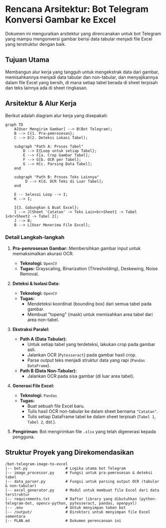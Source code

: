 # Rencana Arsitektur: Bot Telegram Konversi Gambar ke Excel

Dokumen ini menguraikan arsitektur yang direncanakan untuk bot Telegram yang mampu mengonversi gambar berisi data tabular menjadi file Excel yang terstruktur dengan baik.

## Tujuan Utama

Membangun alur kerja yang tangguh untuk mengekstrak data dari gambar, memisahkannya menjadi data tabular dan non-tabular, dan menyajikannya dalam file Excel yang bersih, di mana setiap tabel berada di sheet terpisah dan teks lainnya ada di sheet ringkasan.

## Arsitektur & Alur Kerja

Berikut adalah diagram alur kerja yang disepakati:

```mermaid
graph TD
    A[User Mengirim Gambar] --> B(Bot Telegram);
    B --> C{1. Pra-pemrosesan};
    C --> D(2. Deteksi Lokasi Tabel);

    subgraph "Path A: Proses Tabel"
        D --> E{Loop untuk setiap Tabel};
        E --> F[a. Crop Gambar Tabel];
        F --> G[b. OCR per Tabel];
        G --> H[c. Parsing Data Tabel];
    end

    subgraph "Path B: Proses Teks Lainnya"
         D --> K[d. OCR Teks di Luar Tabel];
    end

    E -- Selesai Loop --> I;
    K --> I;

    I{3. Gabungkan & Buat Excel};
    I --> J[Sheet 'Catatan' -> Teks Lain<br>Sheet1 -> Tabel 1<br>Sheet2 -> Tabel 2];
    J --> B;
    B --> L[User Menerima File Excel];
```

### Detail Langkah-langkah

1.  **Pra-pemrosesan Gambar:** Membersihkan gambar input untuk memaksimalkan akurasi OCR.

    - **Teknologi:** `OpenCV`
    - **Tugas:** Grayscaling, Binarization (Thresholding), Deskewing, Noise Removal.

2.  **Deteksi & Isolasi Data:**

    - **Teknologi:** `OpenCV`
    - **Tugas:**
      - Mendeteksi koordinat (bounding box) dari semua tabel pada gambar.
      - Membuat "topeng" (mask) untuk memisahkan area tabel dari area non-tabel.

3.  **Ekstraksi Paralel:**

    - **Path A (Data Tabular):**
      - Untuk setiap tabel yang terdeteksi, lakukan crop pada gambar asli.
      - Jalankan OCR (`Pytesseract`) pada gambar hasil crop.
      - Parse output teks menjadi struktur data yang rapi (`Pandas DataFrame`).
    - **Path B (Data Non-Tabular):**
      - Jalankan OCR pada sisa gambar (di luar area tabel).

4.  **Generasi File Excel:**

    - **Teknologi:** `Pandas`
    - **Tugas:**
      - Buat sebuah file Excel baru.
      - Tulis hasil OCR non-tabular ke dalam sheet bernama `"Catatan"`.
      - Tulis setiap DataFrame tabel ke dalam sheet terpisah (`Tabel 1`, `Tabel 2`, dst.).

5.  **Pengiriman:** Bot mengirimkan file `.xlsx` yang telah digenerasi kepada pengguna.

## Struktur Proyek yang Direkomendasikan

```
/bot-telegram-image-to-excel
|-- bot.py                 # Logika utama bot Telegram
|-- image_processor.py     # Fungsi untuk pra-pemrosesan & deteksi tabel
|-- data_parser.py         # Fungsi untuk parsing output OCR (tabular & non-tabular)
|-- excel_generator.py     # Modul untuk membuat file Excel dari data terstruktur
|-- requirements.txt       # Daftar library yang dibutuhkan (python-telegram-bot, opencv-python, pytesseract, pandas, openpyxl)
|-- .env                   # Untuk menyimpan token bot
|-- /output/               # Direktori untuk menyimpan file Excel sementara
|-- PLAN.md                # Dokumen perencanaan ini
```

